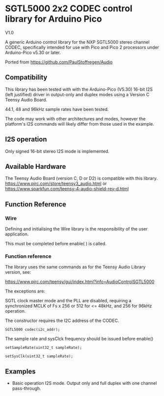 # SGTL5000 2x2 CODEC control library for Arduino Pico

V1.0

A generic Arduino control library for the NXP SGTL5000 stereo channel CODEC, specifically intended for use with Pico and Pico 2 processors under Arduino-Pico v5.30 or later.

Ported from https://github.com/PaulStoffregen/Audio

## Compatibility

This library has been tested with with the Arduino-Pico (V5.30) 16-bit I2S (left justified) driver in output-only and duplex modes using a Version C Teensy Audio Board.

44.1, 48 and 96kHz sample rates have been tested.

The code may work with other architectures and modes, however the platform's I2S commands will likely differ from those used in the example.

## I2S operation 
Only signed 16-bit stereo I2S mode is implemented.

## Available Hardware

The Teensy Audio Board (version C, D or D2) is compatible with this library.  https://www.pjrc.com/store/teensy3_audio.html or https://www.sparkfun.com/teensy-4-audio-shield-rev-d.html
## Function Reference


### Wire
Defining and initialising the Wire library is the responsibility of the user application. 

This must be completed before enable( ) is called.

### Function reference
The library uses the same commands as for the Teensy Audio Library version, see:

https://www.pjrc.com/teensy/gui/index.html?info=AudioControlSGTL5000

The exceptions are: 

SGTL clock master mode and the PLL are disabled, requiring a synchronized MCLK of Fs x 256 or 512 for <= 48kHz, and 256 for 96kHz operation.


The constructor requires the I2C address of the CODEC.
```
SGTL5000 codec(i2c_addr);
```
The sample rate and sysClck frequency should be issued before enable()
```
setSampleRate(uint32_t sampleRate);
```
```
setSysClk(uint32_t sampleRate);
```

## Examples
- Basic operation I2S mode. Output only and full duplex with one channel pass-through.




